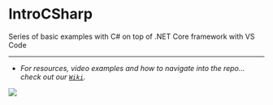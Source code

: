 # IntroCSharp
Series of basic examples with C# on top of .NET Core framework with VS Code
***
- _For resources, video examples and how to navigate into the repo... check out our [`Wiki`](https://github.com/BaiGanio/IntroCSharp/wiki)._

<a href="https://github.com/BaiGanio/IntroCSharp/wiki">
    <img src="https://raw.githubusercontent.com/BaiGanio/IntroCSharp/master/Useful%20things/images/intro-wiki.png" />
</a>

